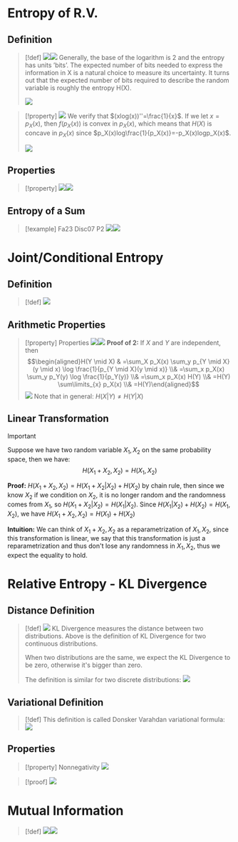 # Entropy of R.V.
## Definition
> [!def]
> ![](Entropies.assets/image-20240127163138806.png)![](Entropies.assets/image-20240127163613712.png)
> Generally, the base of the logarithm is 2 and the entropy has units ’bits’. The expected number of bits needed to express the information in X is a natural choice to measure its uncertainty. It turns out that the expected number of bits required to describe the random variable is roughly the entropy H(X).
> 
> ![](Entropies.assets/image-20240219105110647.png)

> [!property]
> ![](Entropies.assets/image-20240127163738370.png)
> We verify that $(xlog(x))''=\frac{1}{x}$. If we let $x=p_X(x)$, then $f(p_X(x))$ is convex in $p_X(x)$, which means that $H(X)$ is concave in $p_X(x)$ since $p_X(x)log\frac{1}{p_X(x)}=-p_X(x)logp_X(x)$.
> 
> ![](Entropies.assets/image-20240127164007074.png)




## Properties
> [!property]
> ![](Entropies.assets/image-20240204085507506.png)![](Entropies.assets/image-20240204085521807.png)


## Entropy of a Sum
> [!example] Fa23 Disc07 P2
> ![](Entropies.assets/image-20240204084146040.png)![](Entropies.assets/image-20240204091733853.png)



# Joint/Conditional Entropy
## Definition
> [!def]
> ![](Entropies.assets/image-20240127164152365.png)


## Arithmetic Properties
> [!property] Properties
> ![](Entropies.assets/image-20240127164204642.png)![](Entropies.assets/image-20240127164235670.png)
> **Proof of 2:**
> If $X$ and $Y$ are independent, then$$\begin{aligned}H(Y \mid X) & =\sum_X p_X(x) \sum_y p_{Y \mid X}(y \mid x) \log \frac{1}{p_{Y \mid X}(y \mid x)} \\& =\sum_x p_X(x) \sum_y p_Y(y) \log \frac{1}{p_Y(y)} \\& =\sum_x p_X(x) H(Y) \\& =H(Y) \sum\limits_{x} p_X(x) \\& =H(Y)\end{aligned}$$
> ![](Entropies.assets/image-20240127164546492.png)
> Note that in general: $H(X|Y)\neq H(Y|X)$


## Linear Transformation
> [!important]
> Suppose we have two random variable $X_1,X_2$ on the same probability space, then we have:
> $$H(X_1+X_2,X_2)=H(X_1,X_2)$$
> 
> **Proof:** $H(X_1+X_2,X_2)=H(X_1+X_2|X_2)+H(X_2)$ by chain rule, then since we know $X_2$ if we condition on $X_2$, it is no longer random and the randomness comes from $X_1$, so $H(X_1+X_2|X_2)=H(X_1|X_2)$. Since $H(X_1|X_2)+H(X_2)=H(X_1,X_2)$, we have $H(X_1+X_2,X_2)=H(X_1)+H(X_2)$
> 
> **Intuition:** We can think of $X_1+X_2,X_2$ as a reparametrization of $X_1,X_2$, since this transformation is linear, we say that this transformation is just a reparametrization and thus don't lose any randomness in $X_1,X_2$, thus we expect the equality to hold.







# Relative Entropy - KL Divergence
## Distance Definition
> [!def]
> ![](Entropies.assets/image-20240202112403935.png)
> KL Divergence measures the distance between two distributions. Above is the definition of KL Divergence for two continuous distributions.
> 
> When two distributions are the same, we expect the KL Divergence to be zero, otherwise it's bigger than zero.
> 
> The definition is similar for two discrete distributions:
> ![](Entropies.assets/image-20240202112541681.png)


## Variational Definition
> [!def]
> This definition is called Donsker Varahdan variational formula:
> ![](Entropies.assets/image-20240202112816647.png)



## Properties
> [!property] Nonnegativity
> ![](Entropies.assets/image-20240202112617670.png)

> [!proof]
> ![](Entropies.assets/image-20240219201343208.png)

 




# Mutual Information
> [!def]
> ![](Entropies.assets/image-20240127164635594.png)![](Entropies.assets/image-20240127164640526.png)



